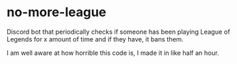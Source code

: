 # no-more-league
Discord bot that periodically checks if someone has been playing League of Legends for x amount of time and if they have, it bans them.

I am well aware at how horrible this code is, I made it in like half an hour.
